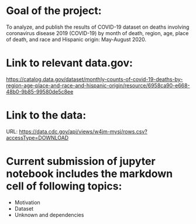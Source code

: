 # Goal of the project:
To  analyze, and publish the results of COVID-19 dataset on deaths involving coronavirus disease 2019 (COVID-19) by month of death, region, age, place of death, and race and Hispanic origin: May-August 2020.


# Link to relevant data.gov:
https://catalog.data.gov/dataset/monthly-counts-of-covid-19-deaths-by-region-age-place-and-race-and-hispanic-origin/resource/6958ca90-e668-48b0-9b85-99580de5c8ee


# Link to the data: 
URL: https://data.cdc.gov/api/views/w4jm-mysj/rows.csv?accessType=DOWNLOAD

# Current submission of jupyter notebook includes the markdown cell of following topics:
- Motivation
- Dataset
- Unknown and dependencies
